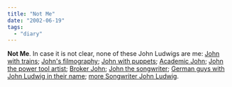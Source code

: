 ```yaml
---
title: "Not Me"
date: "2002-06-19"
tags: 
  - "diary"
---
```


**Not Me**. In case it is not clear, none of these John Ludwigs are me: [John with trains](http://members.aol.com/JohnL86680/); [John's filmography](http://shopping.yahoo.com/shop?d=d&id=1800119223); [John with puppets](http://www.hensonfestival.org/archives/1994/ludwig/ludwig_main.html); [Academic John](http://savanna.ntu.edu.au/centre/contact.html); [John the power tool artist](http://www.saw-online.com/Gallery/Project/John%20Ludwig/John%20Ludwig.htm); [Broker John](http://www.kentwoodcity.com/agents/jludwig.html); [John the songwriter](http://www.chicagosongwriters.com/johnludwig.html); [German guys with John Ludwig in their name](http://www.dradio.de/cgi-bin/es/neu-sternzeit/958.html); [more Songwriter John Ludwig](http://www.songsbyjohn.com/).
